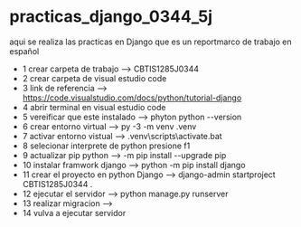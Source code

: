 # practicas_django_0344_5j
aqui se realiza las practicas en Django que es un reportmarco de trabajo en español
- 1 crear carpeta de trabajo --> CBTIS1285J0344
- 2 crear carpeta de visual estudio code
- 3 link de referencia --> https://code.visualstudio.com/docs/python/tutorial-django
- 4 abrir terminal en visual estudio code 
- 5 vereificar que este instalado --> phyton python --version
- 6 crear entorno virtual --> py -3 -m venv .venv
- 7 activar entorno vistual --> .venv\scripts\activate.bat
- 8 selecionar interprete de python presione f1
- 9 actualizar pip python --> -m pip install --upgrade pip
- 10 instalar framwork django --> python -m pip install django
- 11 crear el proyecto en python Django --> django-admin startproject CBTIS1285J0344 .
- 12 ejecutar el servidor --> python  manage.py runserver
- 13 realizar migracion -->
- 14 vulva a ejecutar  servidor 
